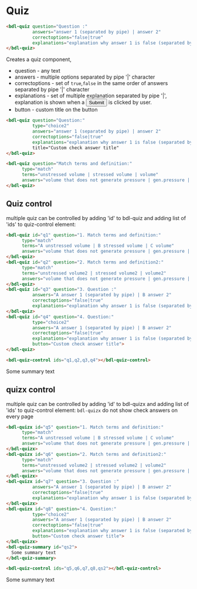 # Quiz
```html
<bdl-quiz question="Question :" 
          answers="answer 1 (separated by pipe) | answer 2"
          correctoptions="false|true"
          explanations="explanation why answer 1 is false (separated by pipe)|explanation why answer 2 is true">
</bdl-quiz>
```
Creates a quiz component, 
  * question - any text
  * answers - multiple options separated by pipe '|' character
  * correctoptions - set of `true`,`false` in the same order of answers separated by pipe '|' character
  * explanations - set of multiple explanation separated by pipe '|', explanation is shown when a <button>Submit</button> is clicked by user.
  * button - custom title on the button
   
<bdl-quiz question="Question :" 
          answers="answer 1 (separated by pipe) | answer 2"
          correctoptions="false|true"
          explanations="explanation why answer 1 is false (separated by pipe)|explanation why answer 2 is true">
</bdl-quiz>

```html
<bdl-quiz question="Question:" 
          type="choice2"
          answers="answer 1 (separated by pipe) | answer 2"
          correctoptions="false|true"
          explanations="explanation why answer 1 is false (separated by pipe)|explanation why answer 2 is true">
          title="Custom check answer title"
</bdl-quiz>
```
<bdl-quiz question="Question:" 
          type="choice2"
          answers="answer 1 (separated by pipe) | answer 2"
          correctoptions="false|true"
          explanations="explanation why answer 1 is false (separated by pipe)|explanation why answer 2 is true"
          button="Custom check answer title">
</bdl-quiz>

```html
<bdl-quiz question="Match terms and definition:"
	  type="match"
	  terms="unstressed volume | stressed volume | volume"
	  answers="volume that does not generate pressure | gen.pressure | sum of unstressed and stressed volume and all blood in circulation system, with long description and markup <i>l</i> <b>bold</b>">
</bdl-quiz>
```

<bdl-quiz question="Match terms and definition:"
	  type="match"
	  terms="unstressed volume | stressed volume | volume"
	  answers="volume that does not generate pressure | gen.pressure | sum of unstressed and stressed volume and all blood in circulation system, with long description and markup <i>l</i> <b>bold</b>">
</bdl-quiz>

## Quiz control
multiple quiz can be controlled by adding 'id' to bdl-quiz and adding list of 'ids' to quiz-control element:
<div class="w3-row">
<div class="w3-half">

```html
<bdl-quiz id="q1" question="1. Match terms and definition:"
	  type="match"
	  terms="A unstressed volume | B stressed volume | C volume"
	  answers="volume that does not generate pressure | gen.pressure | sum of unstressed and stressed volume and all blood in circulation system, with long description and markup <i>l</i> <b>bold</b>">
</bdl-quiz>
<bdl-quiz id="q2" question="2. Match terms and definition2:"
	  type="match"
	  terms="unstressed volume2 | stressed volume2 | volume2"
	  answers="volume that does not generate pressure | gen.pressure | sum of unstressed and stressed volume and all blood in circulation system, with long description and markup <i>l</i> <b>bold</b>">
</bdl-quiz>
<bdl-quiz id="q3" question="3. Question :" 
          answers="A answer 1 (separated by pipe) | B answer 2"
          correctoptions="false|true"
          explanations="explanation why answer 1 is false (separated by pipe)|explanation why answer 2 is true">
</bdl-quiz>
<bdl-quiz id="q4" question="4. Question:" 
          type="choice2"
          answers="A answer 1 (separated by pipe) | B answer 2"
          correctoptions="false|true"
          explanations="explanation why answer 1 is false (separated by pipe)|explanation why answer 2 is true"
          button="Custom check answer title">
</bdl-quiz>

<bdl-quiz-control ids="q1,q2,q3,q4"></bdl-quiz-control>
```
</div>
<div class="w3-half">

<bdl-quiz id="q1" question="1. Match terms and definition:"
	  type="match"
	  terms="A unstressed volume | B stressed volume | C volume"
	  answers="volume that does not generate pressure | gen.pressure | sum of unstressed and stressed volume and all blood in circulation system, with long description and markup <i>l</i> <b>bold</b>">
</bdl-quiz>
<bdl-quiz id="q2" question="2. Match terms and definition2:"
	  type="match"
	  terms="unstressed volume2 | stressed volume2 | volume2"
	  answers="volume that does not generate pressure | gen.pressure | sum of unstressed and stressed volume and all blood in circulation system, with long description and markup <i>l</i> <b>bold</b>">
</bdl-quiz>
<bdl-quiz id="q3" question="3. Question :" 
          answers="A answer 1 (separated by pipe) | B answer 2"
          correctoptions="false|true"
          explanations="explanation why answer 1 is false (separated by pipe)|explanation why answer 2 is true">
</bdl-quiz>
<bdl-quiz id="q4" question="4. Question:" 
          type="choice2"
          answers="A answer 1 (separated by pipe) | B answer 2"
          correctoptions="false|true"
          explanations="explanation why answer 1 is false (separated by pipe)|explanation why answer 2 is true"
          button="Custom check answer title">
</bdl-quiz>
<bdl-quiz-summary id="qs">
  Some summary text
</bdl-quiz-summary>

<bdl-quiz-control ids="q1,q2,q3,q4,qs"></bdl-quiz-control>
</div>
</div>

## quizx control
multiple quiz can be controlled by adding 'id' to bdl-quizx and adding list of 'ids' to quiz-control element:
`bdl-quizx` do not show check answers on every page
<div class="w3-row">
<div class="w3-half">

```html
<bdl-quizx id="q5" question="1. Match terms and definition:"
	  type="match"
	  terms="A unstressed volume | B stressed volume | C volume"
	  answers="volume that does not generate pressure | gen.pressure | sum of unstressed and stressed volume and all blood in circulation system, with long description and markup <i>l</i> <b>bold</b>">
</bdl-quizx>
<bdl-quizx id="q6" question="2. Match terms and definition2:"
	  type="match"
	  terms="unstressed volume2 | stressed volume2 | volume2"
	  answers="volume that does not generate pressure | gen.pressure | sum of unstressed and stressed volume and all blood in circulation system, with long description and markup <i>l</i> <b>bold</b>">
</bdl-quizx>
<bdl-quizx id="q7" question="3. Question :" 
          answers="A answer 1 (separated by pipe) | B answer 2"
          correctoptions="false|true"
          explanations="explanation why answer 1 is false (separated by pipe)|explanation why answer 2 is true">
</bdl-quizx>
<bdl-quizx id="q8" question="4. Question:" 
          type="choice2"
          answers="A answer 1 (separated by pipe) | B answer 2"
          correctoptions="false|true"
          explanations="explanation why answer 1 is false (separated by pipe)|explanation why answer 2 is true"
          button="Custom check answer title">
</bdl-quizx>
<bdl-quiz-summary id="qs2">
  Some summary text
</bdl-quiz-summary>

<bdl-quiz-control ids="q5,q6,q7,q8,qs2"></bdl-quiz-control>
```
</div>
<div class="w3-half">

<bdl-quizx id="q5" question="1. Match terms and definition:"
	  type="match"
	  terms="A unstressed volume | B stressed volume | C volume"
	  answers="volume that does not generate pressure | gen.pressure | sum of unstressed and stressed volume and all blood in circulation system, with long description and markup <i>l</i> <b>bold</b>">
</bdl-quizx>
<bdl-quizx id="q6" question="2. Match terms and definition2:"
	  type="match"
	  terms="unstressed volume2 | stressed volume2 | volume2"
	  answers="volume that does not generate pressure | gen.pressure | sum of unstressed and stressed volume and all blood in circulation system, with long description and markup <i>l</i> <b>bold</b>">
</bdl-quizx>
<bdl-quizx id="q7" question="3. Question :" 
          answers="A answer 1 (separated by pipe) | B answer 2"
          correctoptions="false|true"
          explanations="explanation why answer 1 is false (separated by pipe)|explanation why answer 2 is true">
</bdl-quizx>
<bdl-quizx id="q8" question="4. Question:" 
          type="choice2"
          answers="A answer 1 (separated by pipe) | B answer 2"
          correctoptions="false|true"
          explanations="explanation why answer 1 is false (separated by pipe)|explanation why answer 2 is true"
          button="Custom check answer title">
</bdl-quizx>
<bdl-quiz-summary id="qs2">
  Some summary text
</bdl-quiz-summary>

<bdl-quiz-control ids="q5,q6,q7,q8,qs2"></bdl-quiz-control>
</div>